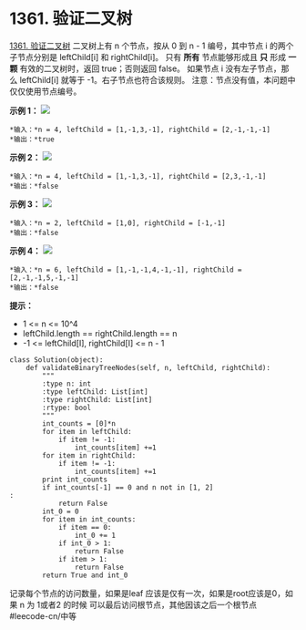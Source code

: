 # 1361. 验证二叉树
  [1361. 验证二叉树](https://leetcode-cn.com/problems/validate-binary-tree-nodes/) 
二叉树上有 n 个节点，按从 0 到 n - 1 编号，其中节点 i 的两个子节点分别是 leftChild[i] 和 rightChild[i]。
只有 **所有** 节点能够形成且 **只** 形成 **一颗** 有效的二叉树时，返回 true；否则返回 false。
如果节点 i 没有左子节点，那么 leftChild[i] 就等于 -1。右子节点也符合该规则。
注意：节点没有值，本问题中仅仅使用节点编号。
 
**示例 1：**
**![](1361.%20%E9%AA%8C%E8%AF%81%E4%BA%8C%E5%8F%89%E6%A0%91/1503_ex1.png)**
```
*输入：*n = 4, leftChild = [1,-1,3,-1], rightChild = [2,-1,-1,-1]
*输出：*true
```
**示例 2：**
**![](1361.%20%E9%AA%8C%E8%AF%81%E4%BA%8C%E5%8F%89%E6%A0%91/1503_ex2.png)**
```
*输入：*n = 4, leftChild = [1,-1,3,-1], rightChild = [2,3,-1,-1]
*输出：*false
```
**示例 3：**
**![](1361.%20%E9%AA%8C%E8%AF%81%E4%BA%8C%E5%8F%89%E6%A0%91/1503_ex3.png)**
```
*输入：*n = 2, leftChild = [1,0], rightChild = [-1,-1]
*输出：*false
```
**示例 4：**
**![](1361.%20%E9%AA%8C%E8%AF%81%E4%BA%8C%E5%8F%89%E6%A0%91/1503_ex4.png)**
```
*输入：*n = 6, leftChild = [1,-1,-1,4,-1,-1], rightChild = [2,-1,-1,5,-1,-1]
*输出：*false
```
 
**提示：**
* 1 <= n <= 10^4
* leftChild.length == rightChild.length == n
* -1 <= leftChild[I], rightChild[I] <= n - 1
```
class Solution(object):
    def validateBinaryTreeNodes(self, n, leftChild, rightChild):
        """
        :type n: int
        :type leftChild: List[int]
        :type rightChild: List[int]
        :rtype: bool
        """
        int_counts = [0]*n
        for item in leftChild:
            if item != -1:
                int_counts[item] +=1
        for item in rightChild:
            if item != -1:
                int_counts[item] +=1
        print int_counts
        if int_counts[-1] == 0 and n not in [1, 2]
:
            return False
        int_0 = 0
        for item in int_counts:
            if item == 0:
                int_0 += 1
            if int_0 > 1:
                return False
            if item > 1:
                return False
        return True and int_0
```

记录每个节点的访问数量，如果是leaf 应该是仅有一次，如果是root应该是0，如果  n 为 1或者2 的时候 可以最后访问根节点，其他因该之后一个根节点
#leecode-cn/中等